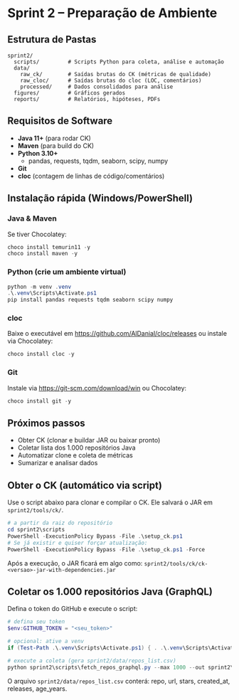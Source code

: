 # Sprint 2 – Preparação de Ambiente

## Estrutura de Pastas
```
sprint2/
  scripts/         # Scripts Python para coleta, análise e automação
  data/
    raw_ck/        # Saídas brutas do CK (métricas de qualidade)
    raw_cloc/      # Saídas brutas do cloc (LOC, comentários)
    processed/     # Dados consolidados para análise
  figures/         # Gráficos gerados
  reports/         # Relatórios, hipóteses, PDFs
```

## Requisitos de Software
- **Java 11+** (para rodar CK)
- **Maven** (para build do CK)
- **Python 3.10+**
  - pandas, requests, tqdm, seaborn, scipy, numpy
- **Git**
- **cloc** (contagem de linhas de código/comentários)

## Instalação rápida (Windows/PowerShell)

### Java & Maven
Se tiver Chocolatey:
```powershell
choco install temurin11 -y
choco install maven -y
```

### Python (crie um ambiente virtual)
```powershell
python -m venv .venv
.\.venv\Scripts\Activate.ps1
pip install pandas requests tqdm seaborn scipy numpy
```

### cloc
Baixe o executável em https://github.com/AlDanial/cloc/releases ou instale via Chocolatey:
```powershell
choco install cloc -y
```

### Git
Instale via https://git-scm.com/download/win ou Chocolatey:
```powershell
choco install git -y
```

## Próximos passos
- Obter CK (clonar e buildar JAR ou baixar pronto)
- Coletar lista dos 1.000 repositórios Java
- Automatizar clone e coleta de métricas
- Sumarizar e analisar dados

## Obter o CK (automático via script)
Use o script abaixo para clonar e compilar o CK. Ele salvará o JAR em `sprint2/tools/ck/`.

```powershell
# a partir da raiz do repositório
cd sprint2\scripts
PowerShell -ExecutionPolicy Bypass -File .\setup_ck.ps1
# Se já existir e quiser forçar atualização:
PowerShell -ExecutionPolicy Bypass -File .\setup_ck.ps1 -Force
```

Após a execução, o JAR ficará em algo como:
`sprint2/tools/ck/ck-<versao>-jar-with-dependencies.jar`

## Coletar os 1.000 repositórios Java (GraphQL)
Defina o token do GitHub e execute o script:

```powershell
# defina seu token
$env:GITHUB_TOKEN = "<seu_token>"

# opcional: ative a venv
if (Test-Path .\.venv\Scripts\Activate.ps1) { . .\.venv\Scripts\Activate.ps1 }

# execute a coleta (gera sprint2/data/repos_list.csv)
python sprint2\scripts\fetch_repos_graphql.py --max 1000 --out sprint2\data\repos_list.csv --verbose
```

O arquivo `sprint2/data/repos_list.csv` conterá: repo, url, stars, created_at, releases, age_years.
